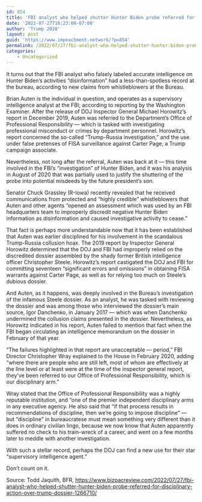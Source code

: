 ```yaml
---
id: 854
title: 'FBI analyst who helped shutter Hunter Biden probe referred for disciplinary action over Trump dossier'
date: '2022-07-27T16:23:00-07:00'
author: 'Trump 2020'
layout: post
guid: 'https://www.impeachment.network/?p=854'
permalink: /2022/07/27/fbi-analyst-who-helped-shutter-hunter-biden-probe-referred-for-disciplinary-action-over-trump-dossier/
categories:
    - Uncategorized
---
```


It turns out that the FBI analyst who falsely labeled accurate intelligence on Hunter Biden’s activities “disinformation” had a less-than-spotless record at the bureau, according to new claims from whistleblowers at the Bureau.

Brian Auten is the individual in question, and operates as a supervisory intelligence analyst at the FBI; according to reporting by the Washington Examiner. After the release of DOJ Inspector General Michael Horowitz’s report in December 2019, Auten was referred to the Department’s Office of Professional Responsibility — which is tasked with investigating professional misconduct or crimes by department personnel. Horowitz’s report concerned the so-called “Trump-Russia investigation,” and the use under false pretenses of FISA surveillance against Carter Page, a Trump campaign associate.

Nevertheless, not long after the referral, Auten was back at it — this time involved in the FBI’s “investigation” of Hunter Biden, and it was his analysis in August of 2020 that was partially used to justify the shuttering of the probe into potential misdeeds by the future president’s son.

Senator Chuck Grassley (R-Iowa) recently revealed that he received communications from protected and “highly credible” whistleblowers that Auten and other agents “opened an assessment which was used by an FBI headquarters team to improperly discredit negative Hunter Biden information as disinformation and caused investigative activity to cease.”

That fact is perhaps more understandable now that it has been established that Auten was earlier disciplined for his involvement in the scandalous Trump-Russia collusion hoax. The 2019 report by Inspector General Horowitz determined that the DOJ and FBI had improperly relied on the discredited dossier assembled by the shady former British intelligence officer Christopher Steele. Horowitz’s report castigated the DOJ and FBI for committing seventeen “significant errors and omissions” in obtaining FISA warrants against Carter Page, as well as for relying too much on Steele’s dubious dossier.

And Auten, as it happens, was deeply involved in the Bureau’s investigation of the infamous Steele dossier. As an analyst, he was tasked with reviewing the dossier and was among those who interviewed the dossier’s main source, Igor Danchenko, in January 2017 — which was when Danchenko undermined the collusion claims presented in the dossier. Nevertheless, as Horowitz indicated in his report, Auten failed to mention that fact when the FBI began circulating an intelligence memorandum on the dossier in February of that year.

“The failures highlighted in that report are unacceptable — period,” FBI Director Christopher Wray explained to the House in February 2020, adding “where there are people who are still left, most of whom are effectively at the line level or at least were at the time of the inspector general report, they’ve been referred to our Office of Professional Responsibility, which is our disciplinary arm.”

Wray stated that the Office of Professional Responsibility was a highly reputable institution, and “one of the premier independent disciplinary arms in any executive agency. He also said that “if that process results in recommendations of discipline, then we’re going to impose discipline” — but “discipline” in bureaucratese must mean something very different than it does in ordinary civilian lingo, because we now know that Auten apparently suffered no check to his train-wreck of a career, and went on a few months later to meddle with another investigation.

With such a stellar record, perhaps the DOJ can find a new use for their star “supervisory intelligence agent.”

Don’t count on it.

Source: Todd Jaquith, BFR, https://www.bizpacreview.com/2022/07/27/fbi-analyst-who-helped-shutter-hunter-biden-probe-referred-for-disciplinary-action-over-trump-dossier-1266710/